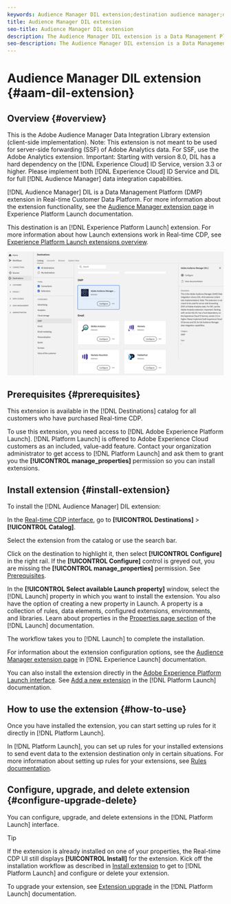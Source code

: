 ```yaml
---
keywords: Audience Manager DIL extension;destination audience manager;dil extension
title: Audience Manager DIL extension
seo-title: Audience Manager DIL extension
description: The Audience Manager DIL extension is a Data Management Platform (DMP) destination in Real-time Customer Data Platform. For more information about the extension functionality, see the extension page on Adobe Exchange.
seo-description: The Audience Manager DIL extension is a Data Management Platform (DMP) destination in Real-time Customer Data Platform. For more information about the extension functionality, see the extension page on Adobe Exchange.
---
```


# Audience Manager DIL extension {#aam-dil-extension}

## Overview {#overview}

This is the Adobe Audience Manager Data Integration Library extension (client-side implementation). Note: This extension is not meant to be used for server-side forwarding (SSF) of Adobe Analytics data. For SSF, use the Adobe Analytics extension. Important: Starting with version 8.0, DIL has a hard dependency on the [!DNL Experience Cloud] ID Service, version 3.3 or higher. Please implement both [!DNL Experience Cloud] ID Service and DIL for full [!DNL Audience Manager] data integration capabilities.

[!DNL Audience Manager] DIL is a Data Management Platform (DMP) extension in Real-time Customer Data Platform. For more information about the extension functionality, see the [Audience Manager extension page](https://experienceleague.adobe.com/docs/launch/using/extensions-ref/adobe-extension/adobe-audience-manager-extension.html) in Experience Platform Launch documentation.

This destination is an [!DNL Experience Platform Launch] extension. For more information about how Launch extensions work in Real-time CDP, see [Experience Platform Launch extensions overview](../launch-extensions/overview.md).

![Audience Manager DIL extension](../../assets/catalog/data-management-platform/aam-dil-extension/configure.png)

## Prerequisites {#prerequisites}

This extension is available in the [!DNL Destinations] catalog for all customers who have purchased Real-time CDP.

To use this extension, you need access to [!DNL Adobe Experience Platform Launch]. [!DNL Platform Launch] is offered to Adobe Experience Cloud customers as an included, value-add feature. Contact your organization administrator to get access to [!DNL Platform Launch] and ask them to grant you the **[!UICONTROL manage_properties]** permission so you can install extensions.

## Install extension {#install-extension}

To install the [!DNL Audience Manager] DIL extension:

In the [Real-time CDP interface](http://platform.adobe.com/), go to **[!UICONTROL Destinations]** > **[!UICONTROL Catalog]**.

Select the extension from the catalog or use the search bar.

Click on the destination to highlight it, then select **[!UICONTROL Configure]** in the right rail. If the **[!UICONTROL Configure]** control is greyed out, you are missing the **[!UICONTROL manage_properties]** permission. See [Prerequisites](#prerequisites).

In the **[!UICONTROL Select available Launch property]** window, select the [!DNL Launch] property in which you want to install the extension. You also have the option of creating a new property in Launch. A property is a collection of rules, data elements, configured extensions, environments, and libraries. Learn about properties in the [Properties page section](https://experienceleague.adobe.com/docs/launch/using/reference/admin/companies-and-properties.html#properties-page) of the [!DNL Launch] documentation.

The workflow takes you to [!DNL Launch] to complete the installation. 

For information about the extension configuration options, see the [Audience Manager extension page](https://experienceleague.adobe.com/docs/launch/using/extensions-ref/adobe-extension/adobe-audience-manager-extension.html) in [!DNL Experience Launch] documentation.

You can also install the extension directly in the [Adobe Experience Platform Launch interface](https://launch.adobe.com/). See [Add a new extension](https://experienceleague.adobe.com/docs/launch/using/reference/manage-resources/extensions/overview.html?lang=en#add-a-new-extension) in the [!DNL Platform Launch] documentation.

## How to use the extension {#how-to-use}

Once you have installed the extension, you can start setting up rules for it directly in [!DNL Platform Launch].

In [!DNL Platform Launch], you can set up rules for your installed extensions to send event data to the extension destination only in certain situations. For more information about setting up rules for your extensions, see [Rules documentation](https://experienceleague.adobe.com/docs/launch/using/reference/manage-resources/rules.html).

## Configure, upgrade, and delete extension {#configure-upgrade-delete}

You can configure, upgrade, and delete extensions in the [!DNL Platform Launch] interface.

>[!TIP]
>
>If the extension is already installed on one of your properties, the Real-time CDP UI still displays **[!UICONTROL Install]** for the extension. Kick off the installation workflow as described in [Install extension](#install-extension) to get to [!DNL Platform Launch] and configure or delete your extension.

To upgrade your extension, see [Extension upgrade](https://experienceleague.adobe.com/docs/launch/using/reference/manage-resources/extensions/extension-upgrade.html) in the [!DNL Platform Launch] documentation.



